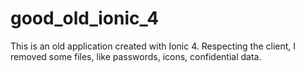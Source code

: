 # good_old_ionic_4

This is an old application created with Ionic 4. Respecting the client, I removed some files, like passwords, icons, confidential data. 
